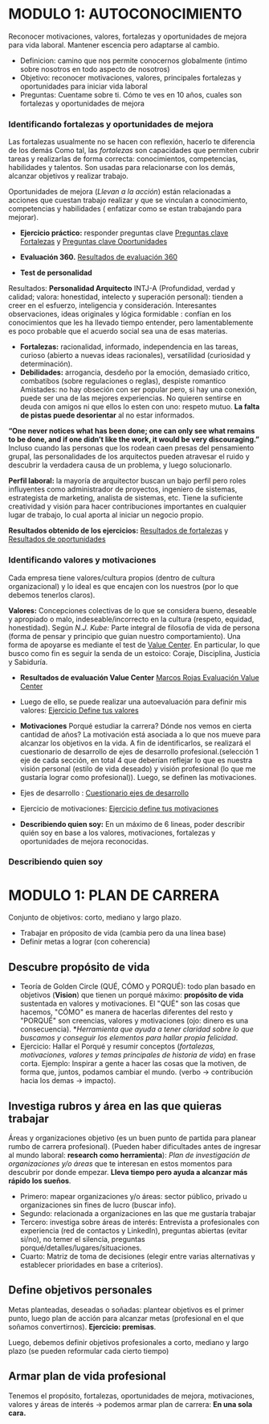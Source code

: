 # MODULO 1: AUTOCONOCIMIENTO 
Reconocer motivaciones, valores, fortalezas y oportunidades de mejora para vida laboral. Mantener escencia pero adaptarse al cambio.
- Definicion: camino que nos permite conocernos globalmente (intimo sobre nosotros en todo aspecto de nosotros)
- Objetivo: reconocer motivaciones, valores, principales fortalezas y oportunidades para iniciar vida laboral
- Preguntas: Cuentame sobre ti. Cómo te ves en 10 años, cuales son fortalezas y oportunidades de mejora

### Identificando fortalezas y oportunidades de mejora
Las fortalezas usualmente no se hacen con reflexión, hacerlo te diferencia de los demás
Como tal, las *fortalezas* son capacidades que permiten cubrir tareas y realizarlas de forma correcta: conocimientos, competencias, habilidades y talentos. Son usadas para relacionarse con los demás, alcanzar objetivos y realizar trabajo.

Oportunidades de mejora (*Llevan a la acción*) están relacionadas a acciones que cuestan trabajo realizar y que se vinculan a
conocimiento, competencias y habilidades ( enfatizar como se estan trabajando para mejorar). 

- **Ejercicio práctico:** responder preguntas clave
[Preguntas clave Fortalezas](https://github.com/marcos-rojas/LinkedInCourses/files/7117662/Preguntas.clave.Fortalezas.docx) y [Preguntas clave Oportunidades](https://github.com/marcos-rojas/LinkedInCourses/files/7117737/Preguntas.clave.Oportunidades.docx)

- **Evaluación 360.**
[Resultados de evaluación 360](https://github.com/marcos-rojas/LinkedInCourses/files/7117744/20165808.-.360.-.Marcos.Rojas.pdf)

- **Test de personalidad**

Resultados: **Personalidad Arquitecto** INTJ-A (Profundidad, verdad y calidad; valora: honestidad, intelecto y superación personal): tienden a creer en el esfuerzo, inteligencia y consideración. Interesantes observaciones, ideas originales y lógica formidable : confían en los conocimientos que les ha llevado tiempo entender, pero lamentablemente es poco probable que el acuerdo social sea una de esas materias.
   - **Fortalezas:** racionalidad, informado, independencia en las tareas, curioso (abierto a nuevas ideas racionales), versatilidad (curiosidad y determinación).
   - **Debilidades:** arrogancia, desdeño por la emoción, demasiado critico, combatibos (sobre regulaciones o reglas), despiste romantico
Amistades: no hay obseción con ser popular pero, si hay una conexión, puede ser una de las mejores experiencias. No quieren sentirse en deuda con amigos ni que ellos lo esten con uno: respeto mutuo. **La falta de pistas puede desorientar** al no estar informados.

**“One never notices what has been done; one can only see what remains to be done, and if one didn’t like the work, it would be very discouraging.”**
Incluso cuando las personas que los rodean caen presas del pensamiento grupal, las personalidades de los arquitectos pueden atravesar el ruido y descubrir la verdadera causa de un problema, y luego solucionarlo.

**Perfil laboral:** la mayoría de arquitector buscan un bajo perfil pero roles influyentes como administrador de proyectos, ingeniero de sistemas, estrategista de marketing, analista de sistemas, etc. Tiene la suficiente creatividad y visión para hacer contribuciones importantes en cualquier lugar de trabajo, lo cual aporta al iniciar un negocio propio.

**Resultados obtenido de los ejercicios:**
[Resultados de fortalezas](https://github.com/marcos-rojas/LinkedInCourses/files/7145281/Mis.Fortalezas.docx) y 
[Resultados de oportunidades](https://github.com/marcos-rojas/LinkedInCourses/files/7145418/Mis.Oportunidades.docx)


### Identificando valores y motivaciones
Cada empresa tiene valores/cultura propios (dentro de cultura organizacional) y lo ideal es que encajen con los nuestros (por lo que debemos tenerlos claros).

**Valores:** Concepciones colectivas de lo que se considera bueno, deseable y apropiado o malo, indeseable/incorrecto en la cultura (respeto, equidad, honestidad). Según *N.J. Kube:* Parte integral de filosofía de vida de persona (forma de pensar y principio que guian nuestro comportamiento). Una forma de apoyarse es mediante el test de [Value Center](https://survey.valuescentre.com/survey.html?id=s1TAEQUStmw00Xkb9ByK_B4E3lIuZOgB0EGag0Ki1CIOvC8MbC5eSA&locale=es_VE). En particular, lo que busco como fin es seguir la senda de un estoico: Coraje, Disciplina, Justicia y Sabiduría.

- **Resultados de evaluación Value Center**
[Marcos Rojas Evaluación Value Center](https://github.com/marcos-rojas/LinkedInCourses/files/7145526/Marcos.Rojas.-.PVA.Sep.2021.pdf)

- Luego de ello, se puede realizar una autoevaluación para definir mis valores:
[Ejercicio Define tus valores](https://github.com/marcos-rojas/LinkedInCourses/files/7146044/Ejercicio.Define.tus.valores.docx)

- **Motivaciones** Porqué estudiar la carrera? Dónde nos vemos en cierta cantidad de años? La motivación está asociada a lo que nos mueve para alcanzar los objetivos en la vida. A fin de identificarlos, se realizará el cuestionario de desarrollo de ejes de desarrollo profesional.(selección 1 eje de cada sección, en total 4 que deberían reflejar lo que es nuestra visión personal (estilo de vida deseado) y visión profesional (lo que me gustaría lograr como profesional)). Luego, se definen las motivaciones.

- Ejes de desarrollo : [Cuestionario ejes de desarrollo](https://github.com/marcos-rojas/LinkedInCourses/files/7146113/Cuestionario.Ejes.de.Desarrollo.docx)
- Ejercicio de motivaciones: [Ejercicio define tus motivaciones](https://github.com/marcos-rojas/LinkedInCourses/files/7146441/Ejercicio.Define.tus.motivaciones.docx)

- **Describiendo quien soy:** En un máximo de 6 lineas, poder describir quién soy en base a los valores, motivaciones, fortalezas y oportunidades de mejora reconocidas. 
### Describiendo quien soy

# MODULO 1: PLAN DE CARRERA
Conjunto de objetivos: corto, mediano y largo plazo. 
- Trabajar en próposito de vida (cambia pero da una línea base)
- Definir metas a lograr (con coherencia)
## Descubre propósito de vida
- Teoría de Golden Circle (QUÉ, CÓMO y PORQUÉ): todo plan basado en objetivos (**Vision**) que tienen un porqué máximo: **propósito de vida** sustentada en valores y motivaciones. El "QUÉ" son las cosas que hacemos, "CÓMO" es manera de hacerlas diferentes del resto y "PORQUÉ" son creencias, valores y motivaciones (ojo: dinero es una consecuencia). **Herramienta que ayuda a tener claridad sobre lo que buscamos y conseguir los elementos para hallar propia felicidad*.
- Ejercicio: Hallar el Porqué y resumir conceptos (*fortalezas, motivaciones, valores y temas principales de historia de vida*) en frase corta. Ejemplo: Inspirar a gente a hacer las cosas que la motiven, de forma que, juntos, podamos cambiar el mundo. (verbo -> contribución hacia los demas -> impacto).
## Investiga rubros y área en las que quieras trabajar
Áreas y organizaciones objetivo (es un buen punto de partida para planear rumbo de carrera profesional). (Pueden haber dificultades antes de ingresar al mundo laboral: **research como herramienta**): *Plan de investigación de organizaciones y/o áreas* que te interesan en estos momentos para descubrir por donde empezar. **Lleva tiempo pero ayuda a alcanzar más rápido los sueños**.
- Primero: mapear organizaciones y/o áreas: sector público, privado u organizaciones sin fines de lucro (buscar info).
- Segundo: relacionada a organizaciones en las que me gustaría trabajar
- Tercero: investiga sobre áreas de interés: Entrevista a profesionales con experiencia (red de contactos y LinkedIn), preguntas abiertas (evitar si/no), no temer el silencia, preguntas porqué/detalles/lugares/situaciones.
- Cuarto: Matriz de toma de decisiones (elegir entre varias alternativas y establecer prioridades en base a criterios).
## Define objetivos personales
Metas planteadas, deseadas o soñadas: plantear objetivos es el primer punto, luego plan de acción para alcanzar metas (profesional en el que soñamos convertirnos). **Ejercicio: premisas**.

Luego, debemos definir objetivos profesionales a corto, mediano y largo plazo (se pueden reformular cada cierto tiempo)
## Armar plan de vida profesional
Tenemos el propósito, fortalezas, oportunidades de mejora, motivaciones, valores y áreas de interés -> podemos armar plan de carrera: **En una sola cara.**
